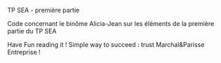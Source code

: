 TP SEA - première partie

Code concernant le binôme Alicia-Jean sur les éléments de la première partie du TP SEA

Have Fun reading it !
Simple way to succeed : trust Marchal&Parisse Entreprise !
